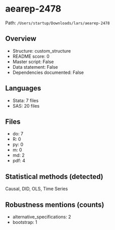 # aearep-2478

Path: `/Users/startup/Downloads/lars/aearep-2478`

## Overview
- Structure: custom_structure
- README score: 0
- Master script: False
- Data statement: False
- Dependencies documented: False

## Languages
- Stata: 7 files
- SAS: 20 files

## Files
- do: 7
- R: 0
- py: 0
- m: 0
- md: 2
- pdf: 4

## Statistical methods (detected)
Causal, DID, OLS, Time Series

## Robustness mentions (counts)
- alternative_specifications: 2
- bootstrap: 1